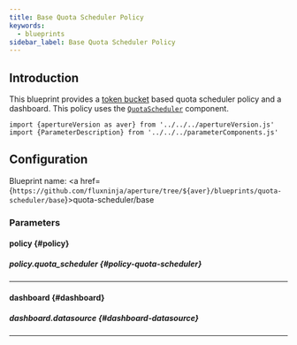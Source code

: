 ```yaml
---
title: Base Quota Scheduler Policy
keywords:
  - blueprints
sidebar_label: Base Quota Scheduler Policy
---
```


## Introduction

This blueprint provides a
[token bucket](https://en.wikipedia.org/wiki/Token_bucket) based quota scheduler
policy and a dashboard. This policy uses the
[`QuotaScheduler`](/reference/configuration/spec.md#quota-scheduler) component.

<!-- Configuration Marker -->

```mdx-code-block
import {apertureVersion as aver} from '../../../apertureVersion.js'
import {ParameterDescription} from '../../../parameterComponents.js'
```

## Configuration

<!-- vale off -->

Blueprint name: <a
href={`https://github.com/fluxninja/aperture/tree/${aver}/blueprints/quota-scheduler/base`}>quota-scheduler/base</a>

<!-- vale on -->

### Parameters

<!-- vale off -->

#### policy {#policy}

<!-- vale on -->

<!-- vale off -->

<a id="policy-components"></a>

<ParameterDescription
    name='policy.components'
    description='List of additional circuit components.'
    type='Array of Object (aperture.spec.v1.Component)'
    reference='../../spec#component'
    value='[]'
/>

<!-- vale on -->

<!-- vale off -->

<a id="policy-policy-name"></a>

<ParameterDescription
    name='policy.policy_name'
    description='Name of the policy.'
    type='string'
    reference=''
    value='"__REQUIRED_FIELD__"'
/>

<!-- vale on -->

<!-- vale off -->

<a id="policy-resources"></a>

<ParameterDescription
    name='policy.resources'
    description='Additional resources.'
    type='Object (aperture.spec.v1.Resources)'
    reference='../../spec#resources'
    value='{"flow_control": {"classifiers": []}}'
/>

<!-- vale on -->

<!-- vale off -->

##### policy.quota_scheduler {#policy-quota-scheduler}

<!-- vale on -->

<!-- vale off -->

<a id="policy-quota-scheduler-bucket-capacity"></a>

<ParameterDescription
    name='policy.quota_scheduler.bucket_capacity'
    description='Bucket capacity.'
    type='Number (double)'
    reference=''
    value='"__REQUIRED_FIELD__"'
/>

<!-- vale on -->

<!-- vale off -->

<a id="policy-quota-scheduler-fill-amount"></a>

<ParameterDescription
    name='policy.quota_scheduler.fill_amount'
    description='Fill amount.'
    type='Number (double)'
    reference=''
    value='"__REQUIRED_FIELD__"'
/>

<!-- vale on -->

<!-- vale off -->

<a id="policy-quota-scheduler-rate-limiter"></a>

<ParameterDescription
    name='policy.quota_scheduler.rate_limiter'
    description='Rate Limiter Parameters.'
    type='Object (aperture.spec.v1.RateLimiterParameters)'
    reference='../../spec#rate-limiter-parameters'
    value='{"interval": "__REQUIRED_FIELD__", "label_key": ""}'
/>

<!-- vale on -->

<!-- vale off -->

<a id="policy-quota-scheduler-scheduler"></a>

<ParameterDescription
    name='policy.quota_scheduler.scheduler'
    description='Scheduler configuration.'
    type='Object (aperture.spec.v1.Scheduler)'
    reference='../../spec#scheduler'
    value='{}'
/>

<!-- vale on -->

<!-- vale off -->

<a id="policy-quota-scheduler-selectors"></a>

<ParameterDescription
    name='policy.quota_scheduler.selectors'
    description='Flow selectors to match requests against'
    type='Array of Object (aperture.spec.v1.Selector)'
    reference='../../spec#selector'
    value='[{"control_point": "__REQUIRED_FIELD__", "service": "__REQUIRED_FIELD__"}]'
/>

<!-- vale on -->

---

<!-- vale off -->

#### dashboard {#dashboard}

<!-- vale on -->

<!-- vale off -->

<a id="dashboard-extra-filters"></a>

<ParameterDescription
    name='dashboard.extra_filters'
    description='Additional filters to pass to each query to Grafana datasource.'
    type='Object (map[string]string)'
    reference='#map-string-string'
    value='{}'
/>

<!-- vale on -->

<!-- vale off -->

<a id="dashboard-refresh-interval"></a>

<ParameterDescription
    name='dashboard.refresh_interval'
    description='Refresh interval for dashboard panels.'
    type='string'
    reference=''
    value='"10s"'
/>

<!-- vale on -->

<!-- vale off -->

<a id="dashboard-time-from"></a>

<ParameterDescription
    name='dashboard.time_from'
    description='Time from of dashboard.'
    type='string'
    reference=''
    value='"now-15m"'
/>

<!-- vale on -->

<!-- vale off -->

<a id="dashboard-time-to"></a>

<ParameterDescription
    name='dashboard.time_to'
    description='Time to of dashboard.'
    type='string'
    reference=''
    value='"now"'
/>

<!-- vale on -->

<!-- vale off -->

<a id="dashboard-title"></a>

<ParameterDescription
    name='dashboard.title'
    description='Name of the main dashboard.'
    type='string'
    reference=''
    value='"Aperture Quota Scheduler"'
/>

<!-- vale on -->

<!-- vale off -->

##### dashboard.datasource {#dashboard-datasource}

<!-- vale on -->

<!-- vale off -->

<a id="dashboard-datasource-filter-regex"></a>

<ParameterDescription
    name='dashboard.datasource.filter_regex'
    description='Datasource filter regex.'
    type='string'
    reference=''
    value='""'
/>

<!-- vale on -->

<!-- vale off -->

<a id="dashboard-datasource-name"></a>

<ParameterDescription
    name='dashboard.datasource.name'
    description='Datasource name.'
    type='string'
    reference=''
    value='"$datasource"'
/>

<!-- vale on -->

---
